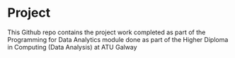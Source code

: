# Project

This Github repo contains the project work completed as part of the Programming for Data Analytics module done as part of the Higher Diploma in Computing (Data Analysis) at ATU Galway
